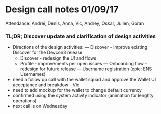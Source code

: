 # Design call notes 01/09/17

Attendance: Andrei, Denis, Anna, Vic, Andrey, Oskar, Julien, Goran

### TL;DR; Discover update and clarification of design activities

- Directions of the design activities:
	— Discover - improve existing Discover for the Devcon3 release
    - Discover - redesign the UI and flows
    - Profile - improvements per open issues
	— Onboarding flow - redesign for future release
	— Username registration (epic: ENS Usernames)
- need a follow up call with the wallet squad and approve the Wallet UI acceptance and breakdow - Vic
- need to add mockup for the wallet to change default currency
- confirmed using the system activity indicator (animation for lenghty operations)
- next call is on Wednesday
